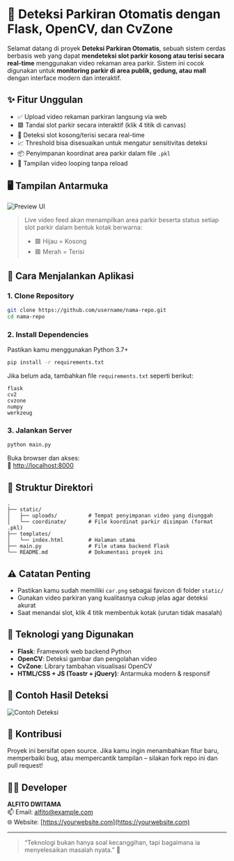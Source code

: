 # 🚗 Deteksi Parkiran Otomatis dengan Flask, OpenCV, dan CvZone

Selamat datang di proyek **Deteksi Parkiran Otomatis**, sebuah sistem cerdas berbasis web yang dapat **mendeteksi slot parkir kosong atau terisi secara real-time** menggunakan video rekaman area parkir. Sistem ini cocok digunakan untuk **monitoring parkir di area publik, gedung, atau mall** dengan interface modern dan interaktif.

## ✨ Fitur Unggulan

- ✅ Upload video rekaman parkiran langsung via web
- 🟩 Tandai slot parkir secara interaktif (klik 4 titik di canvas)
- 🧠 Deteksi slot kosong/terisi secara real-time
- 📈 Threshold bisa disesuaikan untuk mengatur sensitivitas deteksi
- 📦 Penyimpanan koordinat area parkir dalam file `.pkl`
- 🔁 Tampilan video looping tanpa reload

## 🖥️ Tampilan Antarmuka

<img src="https://via.placeholder.com/600x300?text=Preview+UI" alt="Preview UI" />

> Live video feed akan menampilkan area parkir beserta status setiap slot parkir dalam bentuk kotak berwarna:
> - 🟩 Hijau = Kosong
> - 🟥 Merah = Terisi

## 🚀 Cara Menjalankan Aplikasi

### 1. Clone Repository
```bash
git clone https://github.com/username/nama-repo.git
cd nama-repo
```

### 2. Install Dependencies
Pastikan kamu menggunakan Python 3.7+  
```bash
pip install -r requirements.txt
```

Jika belum ada, tambahkan file `requirements.txt` seperti berikut:
```
flask
cv2
cvzone
numpy
werkzeug
```

### 3. Jalankan Server
```bash
python main.py
```

Buka browser dan akses:  
📍 [http://localhost:8000](http://localhost:8000)

## 📂 Struktur Direktori

```
.
├── static/
│   ├── uploads/          # Tempat penyimpanan video yang diunggah
│   └── coordinate/       # File koordinat parkir disimpan (format .pkl)
├── templates/
│   └── index.html        # Halaman utama
├── main.py               # File utama backend Flask
└── README.md             # Dokumentasi proyek ini
```

## ⚠️ Catatan Penting

- Pastikan kamu sudah memiliki `car.png` sebagai favicon di folder `static/`
- Gunakan video parkiran yang kualitasnya cukup jelas agar deteksi akurat
- Saat menandai slot, klik 4 titik membentuk kotak (urutan tidak masalah)

## 🧠 Teknologi yang Digunakan

- **Flask**: Framework web backend Python
- **OpenCV**: Deteksi gambar dan pengolahan video
- **CvZone**: Library tambahan visualisasi OpenCV
- **HTML/CSS + JS (Toastr + jQuery)**: Antarmuka modern & responsif

## 📸 Contoh Hasil Deteksi

<img src="https://via.placeholder.com/600x300?text=Contoh+Deteksi+Parkiran" alt="Contoh Deteksi" />

## 🙌 Kontribusi

Proyek ini bersifat open source. Jika kamu ingin menambahkan fitur baru, memperbaiki bug, atau mempercantik tampilan – silakan fork repo ini dan pull request!

## 🧑‍💻 Developer

**ALFITO DWITAMA**  
📫 Email: alfito@example.com  
🌐 Website: [https://yourwebsite.com](https://yourwebsite.com)

---

> “Teknologi bukan hanya soal kecanggihan, tapi bagaimana ia menyelesaikan masalah nyata.” 🚀
